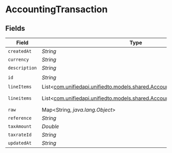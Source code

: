 # AccountingTransaction


## Fields

| Field                                                                                                                              | Type                                                                                                                               | Required                                                                                                                           | Description                                                                                                                        |
| ---------------------------------------------------------------------------------------------------------------------------------- | ---------------------------------------------------------------------------------------------------------------------------------- | ---------------------------------------------------------------------------------------------------------------------------------- | ---------------------------------------------------------------------------------------------------------------------------------- |
| `createdAt`                                                                                                                        | *String*                                                                                                                           | :heavy_minus_sign:                                                                                                                 | N/A                                                                                                                                |
| `currency`                                                                                                                         | *String*                                                                                                                           | :heavy_minus_sign:                                                                                                                 | N/A                                                                                                                                |
| `description`                                                                                                                      | *String*                                                                                                                           | :heavy_minus_sign:                                                                                                                 | N/A                                                                                                                                |
| `id`                                                                                                                               | *String*                                                                                                                           | :heavy_check_mark:                                                                                                                 | N/A                                                                                                                                |
| `lineItems`                                                                                                                        | List<[com.unifiedapi.unifiedto.models.shared.AccountingTransactionLineitem](../../models/shared/AccountingTransactionLineitem.md)> | :heavy_minus_sign:                                                                                                                 | N/A                                                                                                                                |
| `lineitems`                                                                                                                        | List<[com.unifiedapi.unifiedto.models.shared.AccountingTransactionLineitem](../../models/shared/AccountingTransactionLineitem.md)> | :heavy_minus_sign:                                                                                                                 | new field name                                                                                                                     |
| `raw`                                                                                                                              | Map<String, *java.lang.Object*>                                                                                                    | :heavy_minus_sign:                                                                                                                 | N/A                                                                                                                                |
| `reference`                                                                                                                        | *String*                                                                                                                           | :heavy_minus_sign:                                                                                                                 | N/A                                                                                                                                |
| `taxAmount`                                                                                                                        | *Double*                                                                                                                           | :heavy_minus_sign:                                                                                                                 | N/A                                                                                                                                |
| `taxrateId`                                                                                                                        | *String*                                                                                                                           | :heavy_minus_sign:                                                                                                                 | N/A                                                                                                                                |
| `updatedAt`                                                                                                                        | *String*                                                                                                                           | :heavy_minus_sign:                                                                                                                 | N/A                                                                                                                                |